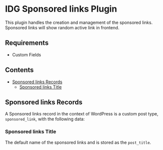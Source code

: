 # IDG Sponsored links Plugin
This plugin handles the creation and management of the sponsored links. Sponsored links will show random active link in frontend.

## Requirements
- Custom Fields

## Contents

- [Sponsored links Records](#sponsored-links-records)
  - [Sponsored links Title](#sponsored-links-title)

##  Sponsored links Records

A Sponsored links record in the context of WordPress is a custom post type, `sponsored_link`, with the following data:

### Sponsored links Title

The default name of the sponsored links and is stored as the `post_title`.


